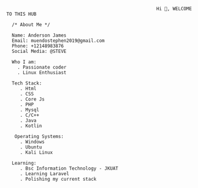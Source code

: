                                                            Hi 👋, WELCOME TO THIS HUB
 
      /* About Me */
      
      Name: Anderson James
      Email: muendostephen2019@gmail.com
      Phone: +12148983876
      Social Media: @STEVE 
      
      Who I am:
        . Passionate coder
        . Linux Enthusiast

      Tech Stack:
         . Html
         . CSS
         . Core Js
         . PHP 
         . Mysql
         . C/C++
         . Java
         . Kotlin

       Operating Systems:
         . Windows
         . Ubuntu
         . Kali Linux
        
      Learning: 
         . Bsc Information Technology - JKUAT
         . Learning Laravel
         . Polishing my current stack
